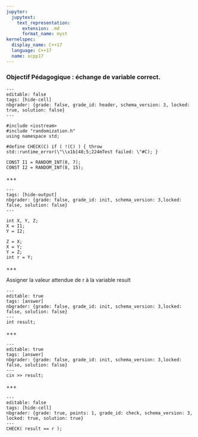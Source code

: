 ```yaml
---
jupyter:
  jupytext:
    text_representation:
      extension: .md
      format_name: myst
kernelspec:
  display_name: C++17
  language: C++17
  name: xcpp17
---
```


### Objectif Pédagogique : échange de variable correct.

```{code-cell} c++
---
editable: false
tags: [hide-cell]
nbgrader: {grade: false, grade_id: header, schema_version: 3, locked: true, solution: false}
---

#include <iostream>
#include "randomization.h"
using namespace std;

#define CHECK(C) if ( !(C) ) { throw std::runtime_error(\"\\x1b[48;5;224mTest failed: \"#C); }

CONST I1 = RANDOM_INT(0, 7);
CONST I2 = RANDOM_INT(8, 15);

```

+++

```{code-cell} c++
---
tags: [hide-output]
nbgrader: {grade: false, grade_id: init, schema_version: 3,locked: false, solution: false}
---

int X, Y, Z;
X = I1;
Y = I2;

Z = X;
X = Y;
Y = Z;
int r = Y;
```

+++

Assigner la valeur attendue de r à la variable result
```{code-cell} c++
---
editable: true
tags: [answer]
nbgrader: {grade: false, grade_id: init, schema_version: 3,locked: false, solution: false}
---
int result;
```

+++

```{code-cell} c++
---
editable: true
tags: [answer]
nbgrader: {grade: false, grade_id: init, schema_version: 3,locked: false, solution: false}
---
cin >> result;
```

+++

```{code-cell} c++
---
editable: false
tags: [hide-cell]
nbgrader: {grade: true, points: 1, grade_id: check, schema_version: 3, locked: true, solution: true}
---
CHECK( result == r );
```
